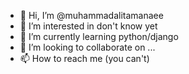 - 👋 Hi, I’m @muhammadalitamanaee
- 👀 I’m interested in don't know yet
- 🌱 I’m currently learning python/django
- 💞️ I’m looking to collaborate on ...
- 📫 How to reach me (you can't)

<!---
muhammadalitamanaee/muhammadalitamanaee is a ✨ special ✨ repository because its `README.md` (this file) appears on your GitHub profile.
You can click the Preview link to take a look at your changes.
--->
